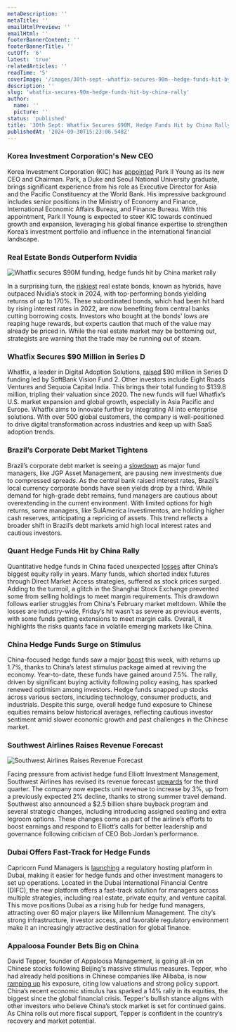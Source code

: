 ```yaml
---
metaDescription: ''
metaTitle: ''
emailHtmlPreview: ''
emailHtml: ''
footerBannerContent: ''
footerBannerTitle: ''
cutOff: '6'
latest: 'true'
relatedArticles: ''
readTime: '5'
coverImage: '/images/30th-sept--whatfix-secures-90m--hedge-funds-hit-by-china-rally-a-Q0OT.webp'
description: ''
slug: 'whatfix-secures-90m-hedge-funds-hit-by-china-rally'
author:
  name: ''
  picture: ''
status: 'published'
title: '30th Sept: Whatfix Secures $90M, Hedge Funds Hit by China Rally'
publishedAt: '2024-09-30T15:23:06.548Z'
---
```


### Korea Investment Corporation's New CEO

Korea Investment Corporation (KIC) has [appointed](https://www.swfinstitute.org/news/104325/kic-appoints-ceo) Park II Young as its new CEO and Chairman. Park, a Duke and Seoul National University graduate, brings significant experience from his role as Executive Director for Asia and the Pacific Constituency at the World Bank. His impressive background includes senior positions in the Ministry of Economy and Finance, International Economic Affairs Bureau, and Finance Bureau. With this appointment, Park II Young is expected to steer KIC towards continued growth and expansion, leveraging his global finance expertise to strengthen Korea’s investment portfolio and influence in the international financial landscape.

### Real Estate Bonds Outperform Nvidia

![Whatfix secures $90M funding, hedge funds hit by China market rally](/images/30th-sept--whatfix-secures-90m--hedge-funds-hit-by-china-rally-a-EyMD.webp)

In a surprising turn, the [riskiest](https://www.bnnbloomberg.ca/investing/2024/09/28/riskiest-real-estate-bonds-are-beating-nvidias-returns/) real estate bonds, known as hybrids, have outpaced Nvidia’s stock in 2024, with top-performing bonds yielding returns of up to 170%. These subordinated bonds, which had been hit hard by rising interest rates in 2022, are now benefiting from central banks cutting borrowing costs. Investors who bought at the bonds' lows are reaping huge rewards, but experts caution that much of the value may already be priced in. While the real estate market may be bottoming out, strategists are warning that the trade may be running out of steam.

### Whatfix Secures $90 Million in Series D

Whatfix, a leader in Digital Adoption Solutions, [raised](https://whatfix.com/newsroom/press-releases/whatfix-closes-90-million-series-d-backed-by-softbank-vision-fund-2/) $90 million in Series D funding led by SoftBank Vision Fund 2. Other investors include Eight Roads Ventures and Sequoia Capital India. This brings their total funding to $139.8 million, tripling their valuation since 2020. The new funds will fuel Whatfix’s U.S. market expansion and global growth, especially in Asia Pacific and Europe. Whatfix aims to innovate further by integrating AI into enterprise solutions. With over 500 global customers, the company is well-positioned to drive digital transformation across industries and keep up with SaaS adoption trends.

### Brazil’s Corporate Debt Market Tightens

Brazil’s corporate debt market is seeing a [slowdown](https://www.bnnbloomberg.ca/investing/2024/09/27/debt-funds-refuse-new-investors-as-returns-tighten-in-brazil/) as major fund managers, like JGP Asset Management, are pausing new investments due to compressed spreads. As the central bank raised interest rates, Brazil’s local currency corporate bonds have seen yields drop by a third. While demand for high-grade debt remains, fund managers are cautious about overextending in the current environment. With limited options for high returns, some managers, like SulAmerica Investimentos, are holding higher cash reserves, anticipating a repricing of assets. This trend reflects a broader shift in Brazil’s debt markets amid high local interest rates and cautious investors.

### Quant Hedge Funds Hit by China Rally

Quantitative hedge funds in China faced unexpected [losses](https://www.bnnbloomberg.ca/business/international/2024/09/27/quant-hedge-funds-trapped-in-short-squeeze-after-china-glitch/) after China’s biggest equity rally in years. Many funds, which shorted index futures through Direct Market Access strategies, suffered as stock prices surged. Adding to the turmoil, a glitch in the Shanghai Stock Exchange prevented some from selling holdings to meet margin requirements. This drawdown follows earlier struggles from China's February market meltdown. While the losses are industry-wide, Friday’s hit wasn’t as severe as previous events, with some funds getting extensions to meet margin calls. Overall, it highlights the risks quants face in volatile emerging markets like China.

### China Hedge Funds Surge on Stimulus

China-focused hedge funds saw a major [boost](https://www.hedgeweek.com/china-focused-hedge-fund-gains-boosted-by-stimulus-measures/) this week, with returns up 1.7%, thanks to China’s latest stimulus package aimed at reviving the economy. Year-to-date, these funds have gained around 7.5%. The rally, driven by significant buying activity following policy easing, has sparked renewed optimism among investors. Hedge funds snapped up stocks across various sectors, including technology, consumer products, and industrials. Despite this surge, overall hedge fund exposure to Chinese equities remains below historical averages, reflecting cautious investor sentiment amid slower economic growth and past challenges in the Chinese market.

### Southwest Airlines Raises Revenue Forecast

![Southwest Airlines Raises Revenue Forecast](/images/30th-sept--whatfix-secures-90m--hedge-funds-hit-by-china-rally-b-A5ND.webp)

Facing pressure from activist hedge fund Elliott Investment Management, Southwest Airlines has revised its revenue forecast [upwards](https://www.hedgeweek.com/elliott-pressure-prompts-southwest-to-up-revenue-outlook-and-announce-strategic-changes/#:~:text=Southwest%20Airlines%20has%20revised%20its,by%20the%20New%20York%20Post.) for the third quarter. The company now expects unit revenue to increase by 3%, up from a previously expected 2% decline, thanks to strong summer travel demand. Southwest also announced a $2.5 billion share buyback program and several strategic changes, including introducing assigned seating and extra legroom options. These changes come as part of the airline’s efforts to boost earnings and respond to Elliott’s calls for better leadership and governance following criticism of CEO Bob Jordan’s performance.

### Dubai Offers Fast-Track for Hedge Funds

Capricorn Fund Managers is [launching](https://www.hedgeweek.com/capricorn-offers-dubai-regulatory-fast-track-for-hedge-fund-managers/) a regulatory hosting platform in Dubai, making it easier for hedge funds and other investment managers to set up operations. Located in the Dubai International Financial Centre (DIFC), the new platform offers a fast-track solution for managers across multiple strategies, including real estate, private equity, and venture capital. This move positions Dubai as a rising hub for hedge fund managers, attracting over 60 major players like Millennium Management. The city’s strong infrastructure, investor access, and favorable regulatory environment make it an increasingly attractive destination for global finance.

### Appaloosa Founder Bets Big on China

David Tepper, founder of Appaloosa Management, is going all-in on Chinese stocks following Beijing's massive stimulus measures. Tepper, who had already held positions in Chinese companies like Alibaba, is now [ramping up](https://www.hedgeweek.com/appaloosa-founder-buying-everything-chinese/#:~:text=Appaloosa%20Management%20founder%20David%20Tepper,a%20report%20by%20Investing.com.) his exposure, citing low valuations and strong policy support. China’s recent economic stimulus has sparked a 14% rally in its equities, the biggest since the global financial crisis. Tepper's bullish stance aligns with other investors who believe China’s stock market is set for continued gains. As China rolls out more fiscal support, Tepper is confident in the country’s recovery and market potential.